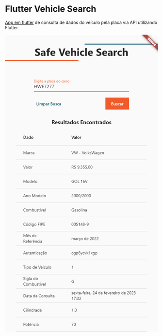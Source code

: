 # Flutter Vehicle Search
[App em flutter](https://github.com/mateusfilipe/flutter-vehicle-search/tree/main/vehicle_search) de consulta de dados do veículo pela placa via API utilizando Flutter.

![Tela do App](https://github.com/mateusfilipe/flutter-vehicle-search/blob/main/imgs/app_screen.png "Tela do App")

